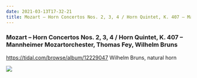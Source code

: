 ```yaml
---
date: 2021-03-13T17-32-21
title: Mozart – Horn Concertos Nos. 2, 3, 4 / Horn Quintet, K. 407 – Mannheimer Mozartorchester, Thomas Fey, Wilhelm Bruns
---
```

### Mozart – Horn Concertos Nos. 2, 3, 4 / Horn Quintet, K. 407 – Mannheimer Mozartorchester, Thomas Fey, Wilhelm Bruns
https://tidal.com/browse/album/12229047
Wilhelm Bruns, natural horn

![](dayone-moment://66BEFAD6DBA7495E9AED8A0797D0CC0E)
